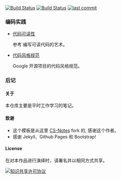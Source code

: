 



[![Build Status](https://img.shields.io/badge/>-read-brightgreen.svg)](https://jiangnan0802.github.io/notes/#/) [![Build Status](https://img.shields.io/appveyor/ci/gruntjs/grunt.svg)](https://github.com/jiangnan0802/notes) [![last commit](https://img.shields.io/github/last-commit/google/skia.svg)](https://github.com/jiangnan0802/notes)

### 编码实践 

- [代码可读性](https://github.com/CyC2018/CS-Notes/blob/master/docs/notes/代码可读性.md)

  参考 编写可读代码的艺术。

- [代码风格规范](https://github.com/CyC2018/CS-Notes/blob/master/docs/notes/代码风格规范.md)

  Google 开源项目的代码风格规范。

### 后记 

#### 关于

本仓库主要是平时工作学习的笔记。

#### 致谢

- 这个模板是从这里 [CS-Notes](https://cyc2018.github.io/CS-Notes) fork 的, 感谢这个作者。
- 感谢 Jekyll、Github Pages 和 Bootstrap!

#### License

在对本作品进行演绎时，请署名并以相同方式共享。

<a rel="license" href="http://creativecommons.org/licenses/by-nc-sa/4.0/"><img alt="知识共享许可协议" style="border-width:0" src="https://i.creativecommons.org/l/by-nc-sa/4.0/88x31.png" /></a>


